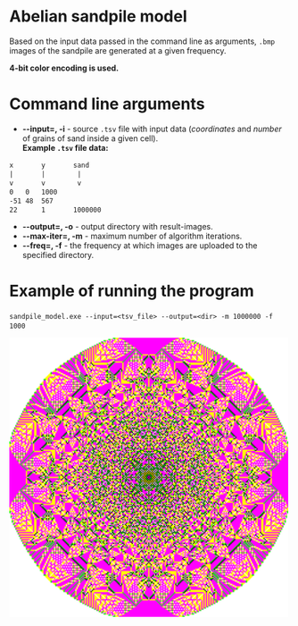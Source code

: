 # Abelian sandpile model

Based on the input data passed in the command line as arguments, `.bmp` images of the sandpile are generated at a given frequency. 

**4-bit color encoding is used.**

# Command line arguments
- **--input=, -i** - source `.tsv` file with input data (*coordinates* and *number* of grains of sand inside a given cell).  
**Example `.tsv` file data:**  
```
x       y       sand
|       |        |
v       v        v
0	0	1000
-51	48	567
22      1       1000000
```
- **--output=, -o** - output directory with result-images.
- **--max-iter=, -m** - maximum number of algorithm iterations.
- **--freq=, -f** - the frequency at which images are uploaded to the specified directory.

# Example of running the program

`sandpile_model.exe --input=<tsv_file> --output=<dir> -m 1000000 -f 1000`  

[<img src="src\sandpile.gif" width="500"/>](src\sandpile.gif)
